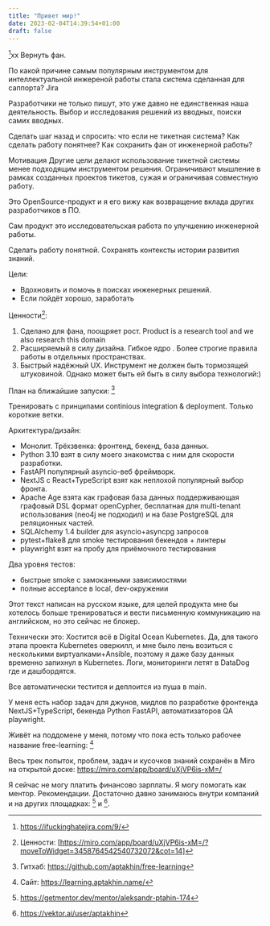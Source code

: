 ```yaml
---
title: "Привет мир!"
date: 2023-02-04T14:39:54+01:00
draft: false
---
```


[^1]xx
Вернуть фан.

По какой причине самым популярным инструментом для интеллектуальной инжереной работы стала система сделанная для саппорта? Jira

Разработчики не только пишут, это уже давно не единственная наша деятельность. Выбор и исследования решений из вводных, поиски самих вводных.

Сделать шаг назад и спросить: что если не тикетная система? Как сделать работу понятнее? Как сохранить фан от инженерной работы?

Мотивация
Другие цели делают использование тикетной системы менее подходящим инструментом решения. Ограничивают мышление в рамках созданных проектов тикетов, сужая и ограничивая совместную работу.

Это OpenSource-продукт и я его вижу как возвращение вклада других разработчиков в ПО.

Сам продукт это исследовательская работа по улучшению инженерной работы.

Сделать работу понятной.
Сохранять контексты истории развития знаний.

Цели:
- Вдохновить и помочь в поисках инженерных решений.
- Если пойдёт хорошо, заработать

Ценности[^2]:
1. Сделано для фана, поощряет рост.
   Product is a research tool and we also research this domain
2. Расширяемый в силу дизайна. Гибкое ядро . Более строгие правила работы в отдельных пространствах.
3. Быстрый надёжный UX. Инструмент не должен быть тормозящей штуковиной. Однако может быть ей быть в силу выбора технологий:)

План на ближайшие запуски: [^4]

Тренировать с принципами continious integration & deployment. Только короткие ветки.

Архитектура/дизайн:
- Монолит. Трёхзвенка: фронтенд, бекенд, база данных.
- Python 3.10 взят в силу моего знакомства с ним для скорости разработки.
- FastAPI популярный asyncio-веб фреймворк.
- NextJS с React+TypeScript взят как неплохой популярный выбор фронта.
- Apache Age взята как графовая база данных поддерживающая графовый DSL формат openCypher, бесплатная для multi-tenant использования (neo4j не подходил) и на базе PostgreSQL для реляционных частей.
- SQLAlchemy 1.4 builder для asyncio+asyncpg запросов
- pytest+flake8 для smoke тестирования бекендов + линтеры
- playwright взят на пробу для приёмочного тестирования

Два уровня тестов:
- быстрые smoke с замоканными зависимостями
- полные acceptance в local, dev-окружении

Этот текст написан на русском языке, для целей продукта мне бы хотелось больше тренироваться и вести письменную коммуникацию на английском, но это сейчас не блокер.

Технически это:
Хостится всё в Digital Ocean Kubernetes. Да, для такого этапа проекта Kubernetes оверкилл, и мне было лень возиться с несколькими виртуалками+Ansible, поэтому я даже базу данных временно запихнул в Kubernetes.
Логи, мониторинги летят в DataDog где и дашбордятся.

Все автоматически тестится и деплоится из пуша в main.

У меня есть набор задач для джунов, мидлов по разработке фронтенда NextJS+TypeScript, бекенда Python FastAPI, автоматизаторов QA playwright.

Живёт на поддомене у меня, потому что пока есть только рабочее название free-learning:
[^3]

Весь трек попыток, проблем, задач и кусочков знаний сохранён в Miro на открытой доске: https://miro.com/app/board/uXjVP6is-xM=/

Я сейчас не могу платить финансово зарплаты. Я могу помогать как ментор. Рекомендации. Достаточно давно занимаюсь внутри компаний и на других площадках: [^6] и [^7].

[^1]: https://ifuckinghatejira.com/9/
[^2]: Ценности: [https://miro.com/app/board/uXjVP6is-xM=/?moveToWidget=3458764542540732072&cot=14]
[^3]: Сайт: https://learning.aptakhin.name/
[^4]: Гитхаб: https://github.com/aptakhin/free-learning
[^5]: Планы на ближайшие запуски: https://miro.com/app/board/uXjVP6is-xM=/?moveToWidget=3458764542274146516&cot=14
[^6]: https://getmentor.dev/mentor/aleksandr-ptahin-174
[^7]: https://vektor.ai/user/aptakhin
